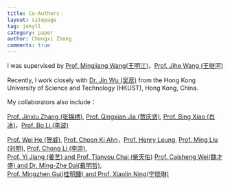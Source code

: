 ```yaml
---
title: Co-Authors：
layout: sitepage
tag: jekyll
category: paper
author: Chengxi Zhang
comments: true
---
```

I was supervised by [Prof. Mingjiang Wang(王明江)](http://faculty.hitsz.edu.cn/wangmingjiang)，[Prof. Jihe Wang (王继河)](http://tianqin.sysu.edu.cn/zh-hans/members/wang-ji-he)<br/> 

Recently, I work closely with [Dr. Jin Wu (吴荩)](https://zarathustr.github.io/) from the Hong Kong University of Science and Technology (HKUST), Hong Kong, China. 

My collaborators also include：

[Prof. Jinxiu Zhang (张锦绣)](http://saa.sysu.edu.cn/article/372), [Prof. Qingxian Jia (贾庆贤)](http://faculty.nuaa.edu.cn/jiaqingxian/zh_CN/index.htm), [Prof. Bing Xiao (肖冰)](https://teacher.nwpu.edu.cn/xiaobing)，[Prof. Bo Li (李波)](https://ilse.shmtu.edu.cn/2020/1117/c5133a31914/page.htm)<br/>

[Prof. Wei He (贺威)](http://saee.ustb.edu.cn/quantijiaoshi/2015-10-09/81.html),  [Prof. Choon Ki Ahn](http://control.korea.ac.kr/)，[Prof. Henry Leung](https://schulich.ucalgary.ca/contacts/henry-leung),  [Prof. Ming Liu (刘明)](https://ece.hkust.edu.hk/eelium),  [Prof. Chong Li (李崇)](http://coe.ouc.edu.cn/2019/0819/c9094a256005/page.htm), <br/>
[Prof. Yi Jiang (姜艺) and Prof. Tianyou Chai (柴天佑)](https://yijiang1992.github.io/)
[Prof. Caisheng Wei(魏才盛) and Dr. Ming-Zhe Dai(戴明哲)](http://faculty.csu.edu.cn/weicaisheng/zh_CN/index.htm), <br/>
[Prof. Mingzhen Gui(桂明臻) and Prof. Xiaolin Ning(宁晓琳)](http://faculty.csu.edu.cn/guimingzhen/zh_CN/index.htm)

